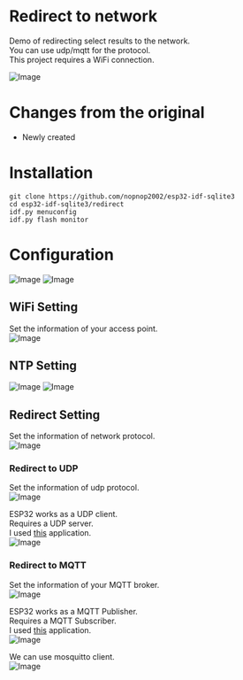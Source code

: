 # Redirect to network
Demo of redirecting select results to the network.   
You can use udp/mqtt for the protocol.   
This project requires a WiFi connection.   

![Image](https://github.com/user-attachments/assets/3bebd47d-3f92-4f35-81e6-17a8ad89451f)

# Changes from the original   
- Newly created   

# Installation
```
git clone https://github.com/nopnop2002/esp32-idf-sqlite3
cd esp32-idf-sqlite3/redirect
idf.py menuconfig
idf.py flash monitor
```

# Configuration
![Image](https://github.com/user-attachments/assets/ead9a091-8293-4b70-ac59-a173d05751e5)
![Image](https://github.com/user-attachments/assets/a7b1265d-332e-412f-ab58-4ca04a0e2ac0)

## WiFi Setting   
Set the information of your access point.   
![Image](https://github.com/user-attachments/assets/6a382a6e-e687-4651-a210-801b29b69ea8)

## NTP Setting   
![Image](https://github.com/user-attachments/assets/6a382a6e-e687-4651-a210-801b29b69ea8)
![Image](https://github.com/user-attachments/assets/10f9748b-5987-4c47-894f-b902c692b9a5)

## Redirect Setting   
Set the information of network protocol.   
![Image](https://github.com/user-attachments/assets/983b2485-072b-4f9d-a3a2-cbb8c65ffca9)


### Redirect to UDP
Set the information of udp protocol.   
![Image](https://github.com/user-attachments/assets/17f16f27-7c49-4041-b48d-97cf1da9dcaf)

ESP32 works as a UDP client.   
Requires a UDP server.   
I used [this](http://xn--sourceforge-m061am75l.net/projects/sockettest/) application.   
![Image](https://github.com/user-attachments/assets/34af570b-ebfc-460e-a0f5-f187e2278053)



### Redirect to MQTT
Set the information of your MQTT broker.   
![Image](https://github.com/user-attachments/assets/482bded1-59c5-4951-b624-770612595516)

ESP32 works as a MQTT Publisher.   
Requires a MQTT Subscriber.   
I used [this](https://mqttx.app/) application.   
![Image](https://github.com/user-attachments/assets/002c6981-75f0-4ac1-a7de-9a156e4261e1)

We can use mosquitto client.   
![Image](https://github.com/user-attachments/assets/ed10714a-6f91-4a1a-aa7a-51b4893de276)
